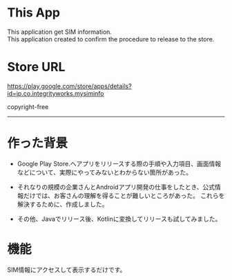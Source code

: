 # This App

This application get SIM information.  
This application created to confirm the procedure to release to the store.

# Store URL
https://play.google.com/store/apps/details?id=jp.co.integrityworks.mysiminfo

copyright-free

----
# 作った背景
- Google Play Store.へアプリをリリースする際の手順や入力項目、画面情報などについて、実際にやってみないとわからない箇所があった。
- それなりの規模の企業さんとAndroidアプリ開発の仕事をしたとき、公式情報だけでは、お客さんの理解を得ることが難しいところがあった。
これらを解決するために、作成しました。

- その他、Javaでリリース後、Kotlinに変換してリリースも試してみました。

# 機能
SIM情報にアクセスして表示するだけです。


